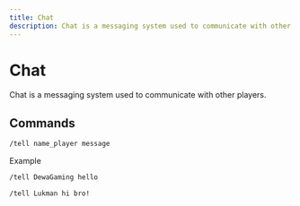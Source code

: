 ```yaml
---
title: Chat
description: Chat is a messaging system used to communicate with other players.
---
```


# Chat

Chat is a messaging system used to communicate with other players.

## Commands

```bash
/tell name_player message
```

Example

```bash
/tell DewaGaming hello
```

```bash
/tell Lukman hi bro!
```
